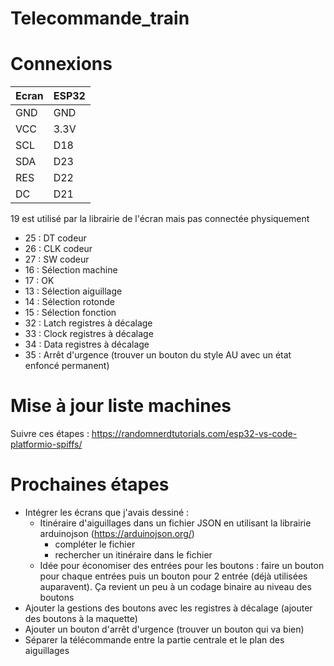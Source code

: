 # Telecommande_train

# Connexions

| Ecran   |   ESP32 |
| - | - |
| GND     |  GND    |
| VCC     |  3.3V   |
| SCL     |  D18    |
| SDA     |  D23    |
| RES     |  D22    |
| DC      |  D21    |

19 est utilisé par la librairie de l'écran mais pas connectée physiquement

 - 25 : DT codeur
 - 26 : CLK codeur
 - 27 : SW codeur
 - 16 : Sélection machine
 - 17 : OK
 - 13 : Sélection aiguillage
 - 14 : Sélection rotonde
 - 15 : Sélection fonction
 - 32 : Latch registres à décalage
 - 33 : Clock registres à décalage
 - 34 : Data registres à décalage
 - 35 : Arrêt d'urgence (trouver un bouton du style AU avec un état enfoncé permanent)

# Mise à jour liste machines

Suivre ces étapes : https://randomnerdtutorials.com/esp32-vs-code-platformio-spiffs/

# Prochaines étapes

- Intégrer les écrans que j'avais dessiné :
  - Itinéraire d'aiguillages dans un fichier JSON en utilisant la librairie arduinojson (https://arduinojson.org/)
    - compléter le fichier
    - rechercher un itinéraire dans le fichier
  - Idée pour économiser des entrées pour les boutons : faire un bouton pour chaque entrées puis un bouton pour 2 entrée (déjà utilisées auparavent). Ça revient un peu à un codage binaire au niveau des boutons
- Ajouter la gestions des boutons avec les registres à décalage (ajouter des boutons à la maquette)
- Ajouter un bouton d'arrêt d'urgence (trouver un bouton qui va bien)
- Séparer la télécommande entre la partie centrale et le plan des aiguillages

